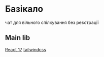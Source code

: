 # Базікало
чат для вільного спілкування без реєстрації

## Main lib

[React 17](https://ru.reactjs.org/)
[tailwindcss](https://tailwindcss.com/)
